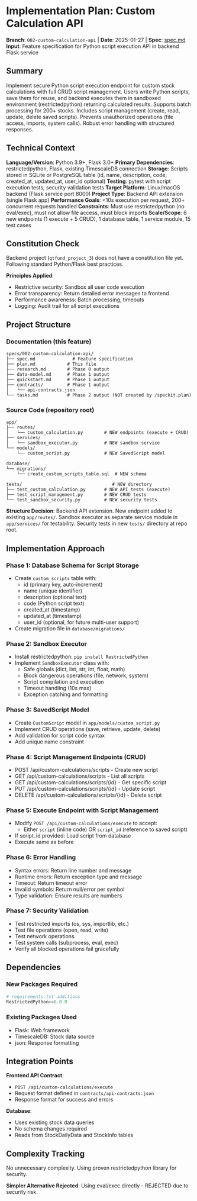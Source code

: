 # Implementation Plan: Custom Calculation API

**Branch**: `002-custom-calculation-api` | **Date**: 2025-01-27 | **Spec**: [spec.md](./spec.md)
**Input**: Feature specification for Python script execution API in backend Flask service

## Summary

Implement secure Python script execution endpoint for custom stock calculations with full CRUD script management. Users write Python scripts, save them for reuse, and backend executes them in sandboxed environment (restrictedpython) returning calculated results. Supports batch processing for 200+ stocks. Includes script management (create, read, update, delete saved scripts). Prevents unauthorized operations (file access, imports, system calls). Robust error handling with structured responses.

## Technical Context

**Language/Version**: Python 3.9+, Flask 3.0+
**Primary Dependencies**: restrictedpython, Flask, existing TimescaleDB connection
**Storage**: Scripts stored in SQLite or PostgreSQL table (id, name, description, code, created_at, updated_at, user_id optional)
**Testing**: pytest with script execution tests, security validation tests
**Target Platform**: Linux/macOS backend (Flask service port 8000)
**Project Type**: Backend API extension (single Flask app)
**Performance Goals**: <10s execution per request, 200+ concurrent requests handled
**Constraints**: Must use restrictedpython (no eval/exec), must not allow file access, must block imports
**Scale/Scope**: 6 new endpoints (1 execute + 5 CRUD), 1 database table, 1 service module, 15 test cases

## Constitution Check

Backend project (`qtfund_project_3`) does not have a constitution file yet. Following standard Python/Flask best practices.

**Principles Applied**:
- Restrictive security: Sandbox all user code execution
- Error transparency: Return detailed error messages to frontend
- Performance awareness: Batch processing, timeouts
- Logging: Audit trail for all script executions

## Project Structure

### Documentation (this feature)

```text
specs/002-custom-calculation-api/
├── spec.md              # Feature specification
├── plan.md            # This file
├── research.md        # Phase 0 output
├── data-model.md      # Phase 1 output
├── quickstart.md      # Phase 1 output
├── contracts/         # Phase 1 output
│   └── api-contracts.json
└── tasks.md           # Phase 2 output (NOT created by /speckit.plan)
```

### Source Code (repository root)

```text
app/
├── routes/
│   └── custom_calculation.py        # NEW endpoints (execute + CRUD)
├── services/
│   └── sandbox_executor.py          # NEW sandbox service
└── models/
    └── custom_script.py             # NEW SavedScript model

database/
└── migrations/
    └── create_custom_scripts_table.sql  # NEW schema

tests/                                  # NEW directory
├── test_custom_calculation.py       # NEW API tests (execute)
├── test_script_management.py        # NEW CRUD tests
└── test_sandbox_security.py         # NEW security tests
```

**Structure Decision**: Backend API extension. New endpoint added to existing `app/routes/`. Sandbox executor as separate service module in `app/services/` for testability. Security tests in new `tests/` directory at repo root.

## Implementation Approach

### Phase 1: Database Schema for Script Storage
- Create `custom_scripts` table with:
  - id (primary key, auto-increment)
  - name (unique identifier)
  - description (optional text)
  - code (Python script text)
  - created_at (timestamp)
  - updated_at (timestamp)
  - user_id (optional, for future multi-user support)
- Create migration file in `database/migrations/`

### Phase 2: Sandbox Executor
- Install restrictedpython: `pip install RestrictedPython`
- Implement `SandboxExecutor` class with:
  - Safe globals (dict, list, str, int, float, math)
  - Block dangerous operations (file, network, system)
  - Script compilation and execution
  - Timeout handling (10s max)
  - Exception catching and formatting

### Phase 3: SavedScript Model
- Create `CustomScript` model in `app/models/custom_script.py`
- Implement CRUD operations (save, retrieve, update, delete)
- Add validation for script code syntax
- Add unique name constraint

### Phase 4: Script Management Endpoints (CRUD)
- POST /api/custom-calculations/scripts - Create new script
- GET /api/custom-calculations/scripts - List all scripts
- GET /api/custom-calculations/scripts/{id} - Get specific script
- PUT /api/custom-calculations/scripts/{id} - Update script
- DELETE /api/custom-calculations/scripts/{id} - Delete script

### Phase 5: Execute Endpoint with Script Management
- Modify `POST /api/custom-calculations/execute` to accept:
  - Either `script` (inline code) OR `script_id` (reference to saved script)
- If script_id provided: Load script from database
- Execute same as before

### Phase 6: Error Handling
- Syntax errors: Return line number and message
- Runtime errors: Return exception type and message
- Timeout: Return timeout error
- Invalid symbols: Return null/error per symbol
- Type validation: Ensure results are numbers

### Phase 7: Security Validation
- Test restricted imports (os, sys, importlib, etc.)
- Test file operations (open, read, write)
- Test network operations
- Test system calls (subprocess, eval, exec)
- Verify all blocked operations fail gracefully

## Dependencies

### New Packages Required

```python
# requirements.txt additions
RestrictedPython>=6.0.0
```

### Existing Packages Used

- Flask: Web framework
- TimescaleDB: Stock data source
- json: Response formatting

## Integration Points

**Frontend API Contract**:
- `POST /api/custom-calculations/execute`
- Request format defined in `contracts/api-contracts.json`
- Response format for success and errors

**Database**:
- Uses existing stock data queries
- No schema changes required
- Reads from StockDailyData and StockInfo tables

## Complexity Tracking

No unnecessary complexity. Using proven restrictedpython library for security.

**Simpler Alternative Rejected**: Using eval/exec directly - REJECTED due to security risk.

